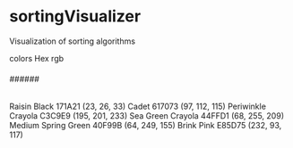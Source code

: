 # sortingVisualizer
Visualization of sorting algorithms









   colors                Hex                 rgb
   ######               ######              ######

Raisin Black            171A21            (23, 26, 33)
Cadet                   617073            (97, 112, 115)
Periwinkle Crayola      C3C9E9            (195, 201, 233)
Sea Green Crayola       44FFD1            (68, 255, 209)
Medium Spring Green     40F99B            (64, 249, 155)
Brink Pink              E85D75            (232, 93, 117)



